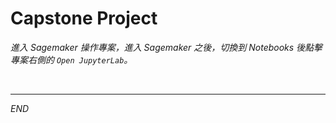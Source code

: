# Capstone Project

_進入 Sagemaker 操作專案，進入 Sagemaker 之後，切換到 Notebooks 後點擊專案右側的 `Open JupyterLab`。_

<br>

___

_END_